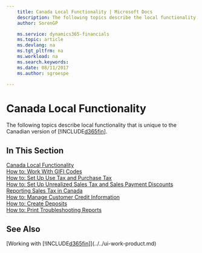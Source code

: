 ```yaml
---
    title: Canada Local Functionality | Microsoft Docs
    description: The following topics describe the local functionality in the Canadian version of Dynamics 365, Business edition.
    author: SorenGP

    ms.service: dynamics365-financials
    ms.topic: article
    ms.devlang: na
    ms.tgt_pltfrm: na
    ms.workload: na
    ms.search.keywords:
    ms.date: 08/11/2017
    ms.author: sgroespe

---
```

# Canada Local Functionality
The following topics describe local functionality that is unique to the Canadian version of [!INCLUDE[d365fin](../../includes/d365fin_md.md)].  

## In This Section
[Canada Local Functionality](canada-local-functionality.md)  
[How to: Work With GIFI Codes](work-gifi-codes.md)  
[How to: Set Up Use Tax and Purchase Tax](how-to-set-up-use-tax-and-purchase-tax.md)  
[How to: Set Up Unrealized Sales Tax and Sales Payment Discounts](how-to-set-up-unrealized-sales-tax-and-sales-payment-discounts.md)  
[Reporting Sales Tax in Canada](ca-sales-tax.md)  
[How to: Manage Customer Credit Information](how-to-manage-customer-credit-information.md)  
[How to: Create Deposits](how-to-create-deposits.md)  
[How to: Print Troubleshooting Reports](how-to-print-troubleshooting-reports.md)

## See Also
[Working with [!INCLUDE[d365fin](../../includes/d365fin_md.md)]](../../ui-work-product.md)   
